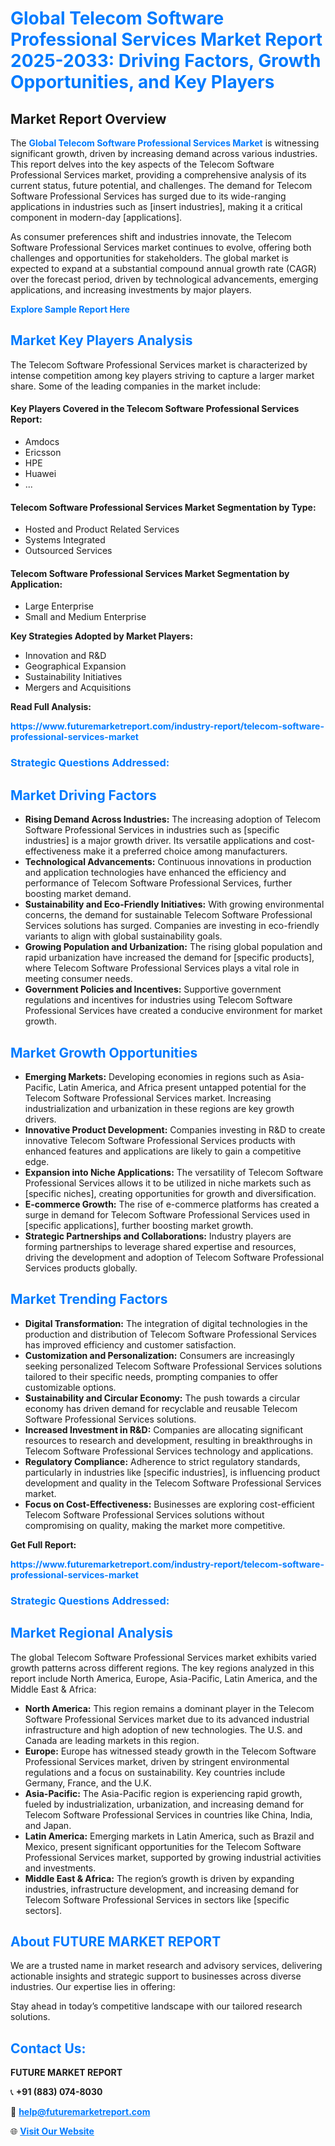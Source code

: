 <h1 style="color: #007BFF;">Global Telecom Software Professional Services Market Report 2025-2033: Driving Factors, Growth Opportunities, and Key Players</h1>

<section id="overview">
<h2>Market Report Overview</h2>
<p>The <a href="https://www.futuremarketreport.com/industry-report/telecom-software-professional-services-market" style="color: #007BFF; text-decoration: none;"><strong>Global Telecom Software Professional Services Market</strong></a> is witnessing significant growth, driven by increasing demand across various industries. This report delves into the key aspects of the Telecom Software Professional Services market, providing a comprehensive analysis of its current status, future potential, and challenges. The demand for Telecom Software Professional Services has surged due to its wide-ranging applications in industries such as [insert industries], making it a critical component in modern-day [applications].</p>
<p>As consumer preferences shift and industries innovate, the Telecom Software Professional Services market continues to evolve, offering both challenges and opportunities for stakeholders. The global market is expected to expand at a substantial compound annual growth rate (CAGR) over the forecast period, driven by technological advancements, emerging applications, and increasing investments by major players.</p>
</section>

<section id="overview">
<p><a href="https://www.futuremarketreport.com/request-sample/reportId=108221" style="color: #007BFF; text-decoration: none;"><strong>Explore Sample Report Here</strong></a></p>
</section>

<section id="key-players">
<h2 style="color: #007BFF;">Market Key Players Analysis</h2>
<p>The Telecom Software Professional Services market is characterized by intense competition among key players striving to capture a larger market share. Some of the leading companies in the market include:</p>
<h4>Key Players Covered in the Telecom Software Professional Services Report:</h4>
<ul><li>Amdocs</li><li>Ericsson</li><li>HPE</li><li>Huawei</li><li>...</li></ul>
<h4>Telecom Software Professional Services Market Segmentation by Type:</h4>
<ul><li>Hosted and Product Related Services</li><li>Systems Integrated</li><li>Outsourced Services</li></ul>

<h4>Telecom Software Professional Services Market Segmentation by Application:</h4>
<ul><li>Large Enterprise</li><li>Small and Medium Enterprise</li></ul>
<p><strong>Key Strategies Adopted by Market Players:</strong></p>
<ul>
<li>Innovation and R&D</li>
<li>Geographical Expansion</li>
<li>Sustainability Initiatives</li>
<li>Mergers and Acquisitions</li>
</ul>
</section>

<section>
<p><strong>Read Full Analysis: </strong></p><a href="https://www.futuremarketreport.com/industry-report/telecom-software-professional-services-market" style="color: #007BFF; text-decoration: none;"><strong>https://www.futuremarketreport.com/industry-report/telecom-software-professional-services-market</strong></a>
<h3 style="color: #007BFF;">Strategic Questions Addressed:</h3>
</section>

<section id="driving-factors">
<h2 style="color: #007BFF;">Market Driving Factors</h2>
<ul>
<li><strong>Rising Demand Across Industries:</strong> The increasing adoption of Telecom Software Professional Services in industries such as [specific industries] is a major growth driver. Its versatile applications and cost-effectiveness make it a preferred choice among manufacturers.</li>
<li><strong>Technological Advancements:</strong> Continuous innovations in production and application technologies have enhanced the efficiency and performance of Telecom Software Professional Services, further boosting market demand.</li>
<li><strong>Sustainability and Eco-Friendly Initiatives:</strong> With growing environmental concerns, the demand for sustainable Telecom Software Professional Services solutions has surged. Companies are investing in eco-friendly variants to align with global sustainability goals.</li>
<li><strong>Growing Population and Urbanization:</strong> The rising global population and rapid urbanization have increased the demand for [specific products], where Telecom Software Professional Services plays a vital role in meeting consumer needs.</li>
<li><strong>Government Policies and Incentives:</strong> Supportive government regulations and incentives for industries using Telecom Software Professional Services have created a conducive environment for market growth.</li>
</ul>
</section>

<section id="growth-opportunities">
<h2 style="color: #007BFF;">Market Growth Opportunities</h2>
<ul>
<li><strong>Emerging Markets:</strong> Developing economies in regions such as Asia-Pacific, Latin America, and Africa present untapped potential for the Telecom Software Professional Services market. Increasing industrialization and urbanization in these regions are key growth drivers.</li>
<li><strong>Innovative Product Development:</strong> Companies investing in R&D to create innovative Telecom Software Professional Services products with enhanced features and applications are likely to gain a competitive edge.</li>
<li><strong>Expansion into Niche Applications:</strong> The versatility of Telecom Software Professional Services allows it to be utilized in niche markets such as [specific niches], creating opportunities for growth and diversification.</li>
<li><strong>E-commerce Growth:</strong> The rise of e-commerce platforms has created a surge in demand for Telecom Software Professional Services used in [specific applications], further boosting market growth.</li>
<li><strong>Strategic Partnerships and Collaborations:</strong> Industry players are forming partnerships to leverage shared expertise and resources, driving the development and adoption of Telecom Software Professional Services products globally.</li>
</ul>
</section>

<section id="trending-factors">
<h2 style="color: #007BFF;">Market Trending Factors</h2>
<ul>
<li><strong>Digital Transformation:</strong> The integration of digital technologies in the production and distribution of Telecom Software Professional Services has improved efficiency and customer satisfaction.</li>
<li><strong>Customization and Personalization:</strong> Consumers are increasingly seeking personalized Telecom Software Professional Services solutions tailored to their specific needs, prompting companies to offer customizable options.</li>
<li><strong>Sustainability and Circular Economy:</strong> The push towards a circular economy has driven demand for recyclable and reusable Telecom Software Professional Services solutions.</li>
<li><strong>Increased Investment in R&D:</strong> Companies are allocating significant resources to research and development, resulting in breakthroughs in Telecom Software Professional Services technology and applications.</li>
<li><strong>Regulatory Compliance:</strong> Adherence to strict regulatory standards, particularly in industries like [specific industries], is influencing product development and quality in the Telecom Software Professional Services market.</li>
<li><strong>Focus on Cost-Effectiveness:</strong> Businesses are exploring cost-efficient Telecom Software Professional Services solutions without compromising on quality, making the market more competitive.</li>
</ul>
</section>

<section>
<p><strong>Get Full Report: </strong></p><a href="https://www.futuremarketreport.com/industry-report/telecom-software-professional-services-market" style="color: #007BFF; text-decoration: none;"><strong>https://www.futuremarketreport.com/industry-report/telecom-software-professional-services-market</strong></a>
<h3 style="color: #007BFF;">Strategic Questions Addressed:</h3>
</section>


<section id="regional-analysis">
<h2 style="color: #007BFF;">Market Regional Analysis</h2>
<p>The global Telecom Software Professional Services market exhibits varied growth patterns across different regions. The key regions analyzed in this report include North America, Europe, Asia-Pacific, Latin America, and the Middle East & Africa:</p>
<ul>
<li><strong>North America:</strong> This region remains a dominant player in the Telecom Software Professional Services market due to its advanced industrial infrastructure and high adoption of new technologies. The U.S. and Canada are leading markets in this region.</li>
<li><strong>Europe:</strong> Europe has witnessed steady growth in the Telecom Software Professional Services market, driven by stringent environmental regulations and a focus on sustainability. Key countries include Germany, France, and the U.K.</li>
<li><strong>Asia-Pacific:</strong> The Asia-Pacific region is experiencing rapid growth, fueled by industrialization, urbanization, and increasing demand for Telecom Software Professional Services in countries like China, India, and Japan.</li>
<li><strong>Latin America:</strong> Emerging markets in Latin America, such as Brazil and Mexico, present significant opportunities for the Telecom Software Professional Services market, supported by growing industrial activities and investments.</li>
<li><strong>Middle East & Africa:</strong> The region’s growth is driven by expanding industries, infrastructure development, and increasing demand for Telecom Software Professional Services in sectors like [specific sectors].</li>
</ul>
</section>

<footer>
<h2 style="color: #007BFF;">About FUTURE MARKET REPORT</h2>
<p>We are a trusted name in market research and advisory services, delivering actionable insights and strategic support to businesses across diverse industries. Our expertise lies in offering:</p>

<p>Stay ahead in today’s competitive landscape with our tailored research solutions.</p>

<h2 style="color: #007BFF;">Contact Us:</h2>
<p><strong>FUTURE MARKET REPORT</strong></p>
<p>📞 <strong>+91 (883) 074-8030</strong></p>
<p>📧 <strong><a href="mailto:help@futuremarketreport.com" style="color: #007BFF;">help@futuremarketreport.com</a></strong></p>
<p>🌐 <strong><a href="https://www.futuremarketreport.com/" style="color: #007BFF;">Visit Our Website</a></strong></p>
</footer>